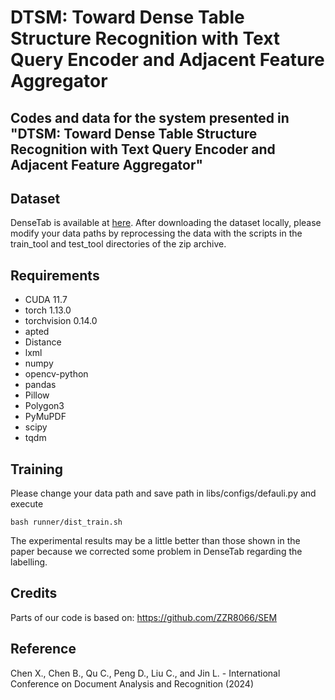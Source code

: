# DTSM: Toward Dense Table Structure Recognition with Text Query Encoder and Adjacent Feature Aggregator
## Codes and data for the system presented in "DTSM: Toward Dense Table Structure Recognition with Text Query Encoder and Adjacent Feature Aggregator"

## Dataset
DenseTab is available at [here](https://drive.google.com/file/d/1WYyM_HyfyQ5tHakjUe72zUsAouvzPRV0/view?usp=drive_link).
After downloading the dataset locally, please modify your data paths by reprocessing the data with the scripts in the train_tool and test_tool directories of the zip archive.

## Requirements
- CUDA 11.7
- torch 1.13.0
- torchvision 0.14.0
- apted
- Distance
- lxml
- numpy
- opencv-python
- pandas
- Pillow
- Polygon3
- PyMuPDF
- scipy
- tqdm

## Training


Please change your data path and save path in libs/configs/defauli.py and execute 
```shell
bash runner/dist_train.sh
```
The experimental results may be a little better than those shown in the paper because we corrected some problem in DenseTab regarding the labelling.

## Credits
Parts of our code is based on:
https://github.com/ZZR8066/SEM

## Reference
Chen X., Chen B., Qu C., Peng D., Liu C., and Jin L. - International Conference on Document Analysis and Recognition (2024)
